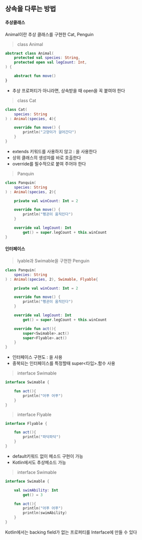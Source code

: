 ## 상속을 다루는 방법

#### 추상클래스

Animal이란 추상 클래스를 구현한 Cat, Penguin

>class Animal
```kotlin
abstract class Animal(
    protected val species: String,
    protected open val legCount: Int,
) {

    abstract fun move()
}
```
- 추상 프로퍼티가 아니라면, 상속받을 때 open을 꼭 붙여야 한다

>class Cat
```kotlin
class Cat(
    species: String
) : Animal(species, 4){

    override fun move() {
        println("고양이가 걸어간다")
    }
}
```
- extends 키워드를 사용하지 않고 : 을 사용한다
- 상위 클래스의 생성자를 바로 호출한다
- override를 필수적으로 붙여 주어야 한다

> Panquin
```kotlin
class Panquin(
    species: String
) : Animal(species, 2){

    private val winCount: Int = 2

    override fun move() {
        println("펭귄이 움직인다")
    }

    override val legCount: Int
        get() = super.legCount + this.winCount
}
```

#### 인터페이스

> lyable과 Swimable을 구현한 Penguin
```kotlin
class Panquin(
    species: String
) : Animal(species, 2), Swimable, Flyable{

    private val winCount: Int = 2

    override fun move() {
        println("펭귄이 움직인다")
    }

    override val legCount: Int
        get() = super.legCount + this.winCount

    override fun act(){
        super<Swimable>.act()
        super<Flyable>.act()
    }
}
```
- 인터페이스 구현도 : 을 사용
- 중복되는 인터페이스를 특정할때 super<타입>.함수 사용

> interface Swimable
```kotlin
interface Swimable {

    fun act(){
        println("어푸 어푸")
    }
}
```

> interface Flyable
```kotlin
interface Flyable {

    fun act(){
        println("파닥파닥")
    }
}
```

- default키워드 없이 메소드 구현이 가능
- Kotlin에서도 추상메소드 가능     

> interface Swimable
```kotlin
interface Swimable {

    val swimAbility: Int
        get() = 3

    fun act(){
        println("어푸 어푸")
        println(swimAbility)
    }
}
```

Kotlin에서는 backing field가 없는 프로퍼티를 Interface에 만들 수 있다
